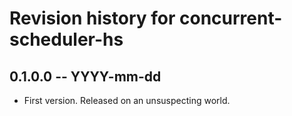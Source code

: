 # Revision history for concurrent-scheduler-hs

## 0.1.0.0 -- YYYY-mm-dd

* First version. Released on an unsuspecting world.
